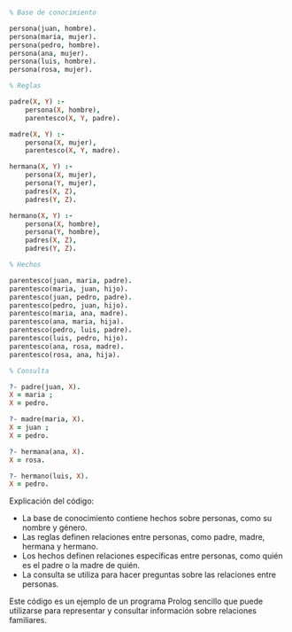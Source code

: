 ```prolog

% Base de conocimiento

persona(juan, hombre).
persona(maria, mujer).
persona(pedro, hombre).
persona(ana, mujer).
persona(luis, hombre).
persona(rosa, mujer).

% Reglas

padre(X, Y) :-
    persona(X, hombre),
    parentesco(X, Y, padre).

madre(X, Y) :-
    persona(X, mujer),
    parentesco(X, Y, madre).

hermana(X, Y) :-
    persona(X, mujer),
    persona(Y, mujer),
    padres(X, Z),
    padres(Y, Z).

hermano(X, Y) :-
    persona(X, hombre),
    persona(Y, hombre),
    padres(X, Z),
    padres(Y, Z).

% Hechos

parentesco(juan, maria, padre).
parentesco(maria, juan, hijo).
parentesco(juan, pedro, padre).
parentesco(pedro, juan, hijo).
parentesco(maria, ana, madre).
parentesco(ana, maria, hija).
parentesco(pedro, luis, padre).
parentesco(luis, pedro, hijo).
parentesco(ana, rosa, madre).
parentesco(rosa, ana, hija).

% Consulta

?- padre(juan, X).
X = maria ;
X = pedro.

?- madre(maria, X).
X = juan ;
X = pedro.

?- hermana(ana, X).
X = rosa.

?- hermano(luis, X).
X = pedro.

```

Explicación del código:

* La base de conocimiento contiene hechos sobre personas, como su nombre y género.
* Las reglas definen relaciones entre personas, como padre, madre, hermana y hermano.
* Los hechos definen relaciones específicas entre personas, como quién es el padre o la madre de quién.
* La consulta se utiliza para hacer preguntas sobre las relaciones entre personas.

Este código es un ejemplo de un programa Prolog sencillo que puede utilizarse para representar y consultar información sobre relaciones familiares.